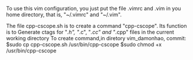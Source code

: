 To use this vim configuration, you just put the file .vimrc and .vim in you home directory,
that is, "~/.vimrc" and "~/.vim".


The file cpp-cscope.sh is to create a command "cpp-cscope". Its function is to
Generate ctags for "*.h", "*.c", "*.cc" and "*.cpp" files in the current working directory
To create command,in diretory vim_damonhao, commit: 
$sudo cp cpp-cscope.sh /usr/bin/cpp-cscope
$sudo chmod +x /usr/bin/cpp-cscope

